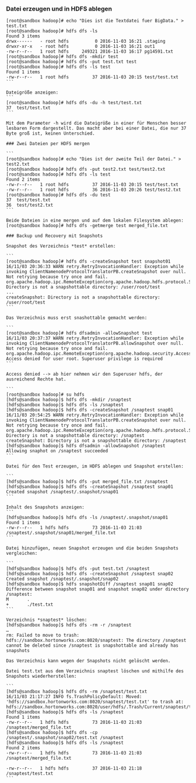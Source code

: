 ### Datei erzeugen und in HDFS ablegen

````
[root@sandbox hadoop]# echo "Dies ist die Textdatei fuer BigData." > test.txt
[root@sandbox hadoop]# hdfs dfs -ls
Found 3 items
drwx------   - root hdfs          0 2016-11-03 16:21 .staging
drwxr-xr-x   - root hdfs          0 2016-11-03 16:21 out1
-rw-r--r--   1 root hdfs     249321 2016-11-03 16:17 pg14591.txt
[root@sandbox hadoop]# hdfs dfs -mkdir test
[root@sandbox hadoop]# hdfs dfs -put test.txt test
[root@sandbox hadoop]# hdfs dfs -ls test
Found 1 items
-rw-r--r--   1 root hdfs         37 2016-11-03 20:15 test/test.txt
```

Dateigröße anzeigen:
```
[root@sandbox hadoop]# hdfs dfs -du -h test/test.txt
37  test/test.txt
```

Mit dem Parameter -h wird die Dateigröße in einer für Menschen besser lesbaren Form dargestellt. Das macht aber bei einer Datei, die nur 37 Byte groß ist, keinen Unterschied.

### Zwei Dateien per HDFS mergen

```
[root@sandbox hadoop]# echo "Dies ist der zweite Teil der Datei." > test2.txt
[root@sandbox hadoop]# hdfs dfs -put test2.txt test/test2.txt
[root@sandbox hadoop]# hdfs dfs -ls test
Found 2 items
-rw-r--r--   1 root hdfs         37 2016-11-03 20:15 test/test.txt
-rw-r--r--   1 root hdfs         36 2016-11-03 20:26 test/test2.txt
[root@sandbox hadoop]# hdfs dfs -du test
37  test/test.txt
36  test/test2.txt
```

Beide Dateien in eine mergen und auf dem lokalen Filesystem ablegen:
[root@sandbox hadoop]# hdfs dfs -getmerge test merged_file.txt

### Backup und Recovery mit Snapshots

Snapshot des Verzeichnis *test* erstellen:

```
[root@sandbox hadoop]# hdfs dfs -createSnapshot test snapshot01
16/11/03 20:36:33 WARN retry.RetryInvocationHandler: Exception while invoking ClientNamenodeProtocolTranslatorPB.createSnapshot over null. Not retrying because try once and fail.
org.apache.hadoop.ipc.RemoteException(org.apache.hadoop.hdfs.protocol.SnapshotException): Directory is not a snapshottable directory: /user/root/test
...
createSnapshot: Directory is not a snapshottable directory: /user/root/test
```

Das Verzeichnis muss erst snashottable gemacht werden:

```
[root@sandbox hadoop]# hdfs dfsadmin -allowSnapshot test
16/11/03 20:37:37 WARN retry.RetryInvocationHandler: Exception while invoking ClientNamenodeProtocolTranslatorPB.allowSnapshot over null. Not retrying because try once and fail.
org.apache.hadoop.ipc.RemoteException(org.apache.hadoop.security.AccessControlException): Access denied for user root. Superuser privilege is required
```

Access denied --> ab hier nehmen wir den Superuser hdfs, der ausreichend Rechte hat.

```
[root@sandbox hadoop]# su hdfs
[hdfs@sandbox hadoop]$ hdfs dfs -mkdir /snaptest
[hdfs@sandbox hadoop]$ hdfs dfs -ls /snaptest
[hdfs@sandbox hadoop]$ hdfs dfs -createSnapshot /snaptest snap01
16/11/03 20:54:25 WARN retry.RetryInvocationHandler: Exception while invoking ClientNamenodeProtocolTranslatorPB.createSnapshot over null. Not retrying because try once and fail.
org.apache.hadoop.ipc.RemoteException(org.apache.hadoop.hdfs.protocol.SnapshotException): Directory is not a snapshottable directory: /snaptest
createSnapshot: Directory is not a snapshottable directory: /snaptest
[hdfs@sandbox hadoop]$ hdfs dfsadmin -allowSnapshot /snaptest
Allowing snaphot on /snaptest succeeded
```

Datei für den Test erzeugen, im HDFS ablegen und Snapshot erstellen:

```
[hdfs@sandbox hadoop]$ hdfs dfs -put merged_file.txt /snaptest
[hdfs@sandbox hadoop]$ hdfs dfs -createSnapshot /snaptest snap01
Created snapshot /snaptest/.snapshot/snap01
```

Inhalt des Snapshots anzeigen:
```
[hdfs@sandbox hadoop]$ hdfs dfs -ls /snaptest/.snapshot/snap01
Found 1 items
-rw-r--r--   1 hdfs hdfs         73 2016-11-03 21:03 /snaptest/.snapshot/snap01/merged_file.txt
```

Datei hinzufügen, neuen Snapshot erzeugen und die beiden Snapshots vergleichen:

```
[hdfs@sandbox hadoop]$ hdfs dfs -put test.txt /snaptest
[hdfs@sandbox hadoop]$ hdfs dfs -createSnapshot /snaptest snap02
Created snapshot /snaptest/.snapshot/snap02
[hdfs@sandbox hadoop]$ hdfs snapshotDiff /snaptest snap01 snap02
Difference between snapshot snap01 and snapshot snap02 under directory /snaptest:
M       .
+       ./test.txt
```

Verzeichnis *snaptest* löschen:
[hdfs@sandbox hadoop]$ hdfs dfs -rm -r /snaptest
…
rm: Failed to move to trash: hdfs://sandbox.hortonworks.com:8020/snaptest: The directory /snaptest cannot be deleted since /snaptest is snapshottable and already has snapshots

Das Verzeichnis kann wegen der Snapshots nicht gelöscht werden.

Datei test.txt aus dem Verzeichnis snaptest löschen und mithilfe des Snapshots wiederherstellen:

```
[hdfs@sandbox hadoop]$ hdfs dfs -rm /snaptest/test.txt
16/11/03 21:17:27 INFO fs.TrashPolicyDefault: Moved: 'hdfs://sandbox.hortonworks.com:8020/snaptest/test.txt' to trash at: hdfs://sandbox.hortonworks.com:8020/user/hdfs/.Trash/Current/snaptest/test.txt
[hdfs@sandbox hadoop]$ hdfs dfs -ls /snaptest
Found 1 items
-rw-r--r--   1 hdfs hdfs         73 2016-11-03 21:03 /snaptest/merged_file.txt
[hdfs@sandbox hadoop]$ hdfs dfs -cp /snaptest/.snapshot/snap02/test.txt /snaptest
[hdfs@sandbox hadoop]$ hdfs dfs -ls /snaptest
Found 2 items
-rw-r--r--   1 hdfs hdfs         73 2016-11-03 21:03 /snaptest/merged_file.txt

-rw-r--r--   1 hdfs hdfs         37 2016-11-03 21:18 /snaptest/test.txt
```
